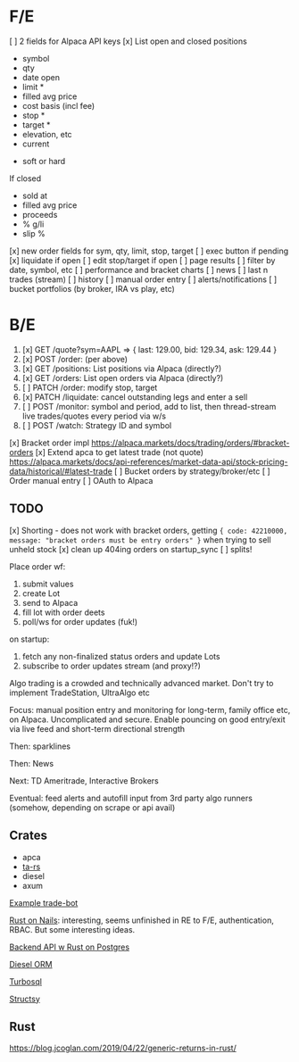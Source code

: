 # F/E

[ ] 2 fields for Alpaca API keys
[x] List open and closed positions
   - symbol
   - qty
   - date open
   - limit *
   - filled avg price
   - cost basis (incl fee)
   - stop *
   - target *
   - elevation, etc
   - current

* soft or hard

If closed
   - sold at
   - filled avg price
   - proceeds
   - % g/li
   - slip %

[x] new order fields for sym, qty, limit, stop, target
[ ] exec button if pending
[x] liquidate if open
[ ] edit stop/target if open
[ ] page results
[ ] filter by date, symbol, etc
[ ] performance and bracket charts
[ ] news
[ ] last n trades (stream)
[ ] history
[ ] manual order entry
[ ] alerts/notifications
[ ] bucket portfolios (by broker, IRA vs play, etc)

# B/E

  1. [x] GET /quote?sym=AAPL => { last: 129.00, bid: 129.34, ask: 129.44 }
  2. [x] POST /order: (per above)
  3. [x] GET /positions: List positions via Alpaca (directly?)
  4. [x] GET /orders: List open orders via Alpaca (directly?)
  5. [ ] PATCH /order: modify stop, target
  5. [x] PATCH /liquidate: cancel outstanding legs and enter a sell
  6. [ ] POST /monitor: symbol and period, add to list, then thread-stream live trades/quotes every period via w/s
  7. [ ] POST /watch: Strategy ID and symbol

[x] Bracket order impl https://alpaca.markets/docs/trading/orders/#bracket-orders
[x] Extend apca to get latest trade (not quote) https://alpaca.markets/docs/api-references/market-data-api/stock-pricing-data/historical/#latest-trade
[ ] Bucket orders by strategy/broker/etc
[ ] Order manual entry
[ ] OAuth to Alpaca

## TODO
[x] Shorting - does not work with bracket orders, getting `{ code: 42210000, message: "bracket orders must be entry orders" }` when trying to sell unheld stock
[x] clean up 404ing orders on startup_sync
[ ] splits!

Place order wf:
 1. submit values
 2. create Lot
 3. send to Alpaca
 4. fill lot with order deets
 5. poll/ws for order updates (fuk!)

on startup:
 1. fetch any non-finalized status orders and update Lots
 2. subscribe to order updates stream (and proxy!?)

Algo trading is a crowded and technically advanced market. Don't try to implement TradeStation, UltraAlgo etc

Focus: manual position entry and monitoring for long-term, family office etc,
on Alpaca. Uncomplicated and secure. Enable pouncing on good entry/exit via
live feed and short-term directional strength

Then: sparklines

Then: News

Next: TD Ameritrade, Interactive Brokers

Eventual: feed alerts and autofill input from 3rd party algo runners (somehow, depending on scrape or api avail)

## Crates
  * apca
  * [ta-rs](https://github.com/greyblake/ta-rs)
  * diesel
  * axum

[Example trade-bot](https://github.com/Nukeuler123/trade-bot/)

[Rust on Nails](https://rust-on-nails.com/): interesting, seems unfinished in
RE to F/E, authentication, RBAC. But some interesting ideas.

[Backend API w Rust on Postgres](https://blog.logrocket.com/create-backend-api-with-rust-postgres/)

[Diesel ORM](https://diesel.rs/)

[Turbosql](https://github.com/trevyn/turbosql)

[Structsy](https://www.structsy.rs/)

## Rust

https://blog.jcoglan.com/2019/04/22/generic-returns-in-rust/

